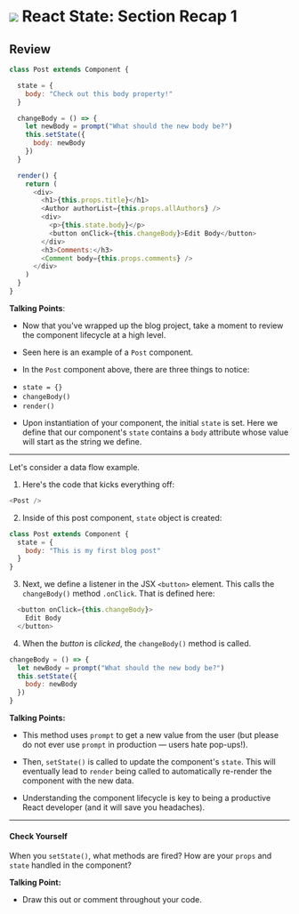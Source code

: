 
# ![](https://ga-dash.s3.amazonaws.com/production/assets/logo-9f88ae6c9c3871690e33280fcf557f33.png) React State: Section Recap 1


## Review

```js
class Post extends Component {

  state = {
    body: "Check out this body property!"
  }

  changeBody = () => {
    let newBody = prompt("What should the new body be?")
    this.setState({
      body: newBody
    })
  }

  render() {
    return (
      <div>
        <h1>{this.props.title}</h1>
        <Author authorList={this.props.allAuthors} />
        <div>
          <p>{this.state.body}</p>
          <button onClick={this.changeBody}>Edit Body</button>
        </div>
        <h3>Comments:</h3>
        <Comment body={this.props.comments} />
      </div>
    )
  }
}
```

<aside class="notes">

**Talking Points**:

- Now that you've wrapped up the blog project, take a moment to review the component lifecycle at a high level.

- Seen here is an example of a `Post` component.

- In the `Post` component above, there are three things to notice:

* `state = {}`
* `changeBody()`
* `render()`

- Upon instantiation of your component, the initial `state` is set. Here we define that our component's `state` contains a `body` attribute whose value will start as the string we define.

</aside>

---

Let's consider a data flow example.

1. Here's the code that kicks everything off:

  ```js
  <Post />
  ```

2. Inside of this post component, `state` object is created:

```js
class Post extends Component {
  state = {
    body: "This is my first blog post"
  }
}
```

3. Next, we define a listener in the JSX `<button>` element. This calls the `changeBody()` method `.onClick`. That is defined here:

```js
  <button onClick={this.changeBody}>
    Edit Body
  </button>
```

4. When the _button_ is _clicked_, the `changeBody()` method is called.

  ```js
  changeBody = () => {
    let newBody = prompt("What should the new body be?")
    this.setState({
      body: newBody
    })
  }
  ```

<aside class="notes">

**Talking Points:**

- This method uses `prompt` to get a new value from the user (but please do not ever use `prompt` in production — users hate pop-ups!).

- Then, `setState()` is called to update the component's `state`. This will eventually lead to `render` being called to automatically re-render the component with the new data.

- Understanding the component lifecycle is key to being a productive React developer (and it will save you headaches).

</aside>

---

#### Check Yourself

When you `setState()`, what methods are fired? How are your `props` and `state` handled in the component? 

<aside class="notes">

**Talking Point:**

- Draw this out or comment throughout your code.

</aside>
